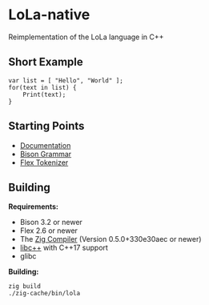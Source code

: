 # LoLa-native
Reimplementation of the LoLa language in C++

## Short Example
```
var list = [ "Hello", "World" ];
for(text in list) {
	Print(text);
}
```

## Starting Points

- [Documentation](Documentation/README.md)
- [Bison Grammar](NativeLoLa/src/grammar.yy)
- [Flex Tokenizer](NativeLoLa/src/yy.ll)

## Building

**Requirements:**

- Bison 3.2 or newer
- Flex 2.6 or newer
- The [Zig Compiler](https://ziglang.org/) (Version 0.5.0+330e30aec or newer)
- [libc++](https://libcxx.llvm.org/) with C++17 support
- glibc

**Building:**

```
zig build
./zig-cache/bin/lola
```
